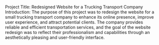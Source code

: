 Project Title: Redesigned Website for a Trucking Transport Company
Introduction:
The purpose of this project was to redesign the website for a small trucking transport company to enhance its online presence, improve user experience, and attract potential clients. The company provides reliable and efficient transportation services, and the goal of the website redesign was to reflect their professionalism and capabilities through an aesthetically pleasing and user-friendly interface.
